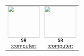  <!-- ALL-CONTRIBUTORS-LIST:START - Do not remove or modify this section -->
<!-- prettier-ignore-start -->
<!--  notice each row 5 person , make new row  -->

<table>
  
<tr>
 <td align="center"><a href="https://github.com/sajjad-njr"><kbd><img src="https://avatars3.githubusercontent.com/sajjad-njr?size=400" width="100px;" alt=""/></kbd> <br /><sub><b>SR</b></sub></a><br /><a href="https://github.com/ssa99sa65" title="Code"> :computer: </a> </td>
 
 <td align="center"><a href="https://github.com/sajjad-njr"><kbd><img src="https://avatars3.githubusercontent.com/ssa99sa65?size=400" width="100px;" alt=""/></kbd>
 <br /><sub><b>SR</b></sub></a><br /><a href="https://github.com/ssa99sa65" title="Code"> :computer: </a> </td>
  
</tr>
 
</table>
 
<!-- ALL-CONTRIBUTORS-LIST:END -->

 

